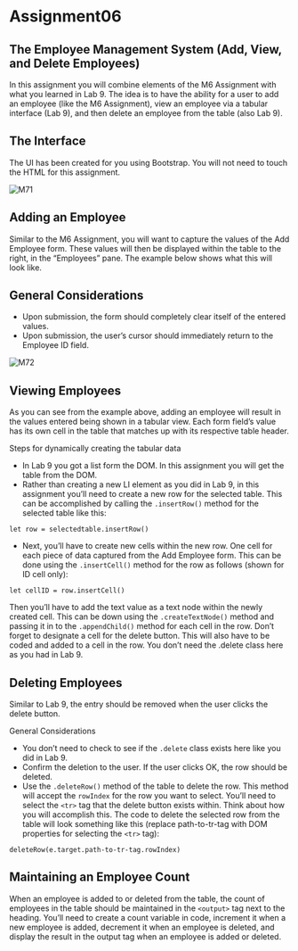 # Assignment06

## The Employee Management System (Add, View, and Delete Employees)

In this assignment you will combine elements of the M6 Assignment with what you learned in Lab 9. The idea is to have the ability for a user to add an employee (like the M6 Assignment), view an employee via a tabular interface (Lab 9), and then delete an employee from the table (also Lab 9).

## The Interface

The UI has been created for you using Bootstrap. You will not need to touch the HTML for this assignment.

![M71](assets/M7screenshot1.JPG,'M71')

## Adding an Employee

Similar to the M6 Assignment, you will want to capture the values of the Add Employee form. These values will then be displayed within the table to the right, in the “Employees” pane. The example below shows what this will look like.

## General Considerations

- Upon submission, the form should completely clear itself of the entered values.
- Upon submission, the user’s cursor should immediately return to the Employee ID field.

![M72](assets/M7screenshot2.JPG,'M72')

## Viewing Employees

As you can see from the example above, adding an employee will result in the values entered being shown in a tabular view. Each form field’s value has its own cell in the table that matches up with its respective table header.

Steps for dynamically creating the tabular data

- In Lab 9 you got a list form the DOM. In this assignment you will get the table from the DOM.
- Rather than creating a new LI element as you did in Lab 9, in this assignment you’ll need to create a new row for the selected table. This can be accomplished by calling the `.insertRow()` method for the selected table like this:

`let row = selectedtable.insertRow()`

- Next, you’ll have to create new cells within the new row. One cell for each piece of data captured from the Add Employee form. This can be done using the `.insertCell()` method for the row as follows (shown for ID cell only):

`let cellID = row.insertCell()`

Then you’ll have to add the text value as a text node within the newly created cell. This can be down using the `.createTextNode()` method and passing it in to the `.appendChild()` method for each cell in the row.
Don’t forget to designate a cell for the delete button. This will also have to be coded and added to a cell in the row. You don’t need the .delete class here as you had in Lab 9.

## Deleting Employees

Similar to Lab 9, the entry should be removed when the user clicks the delete button.

General Considerations

- You don’t need to check to see if the `.delete` class exists here like you did in Lab 9.
- Confirm the deletion to the user. If the user clicks OK, the row should be deleted.
- Use the `.deleteRow()` method of the table to delete the row. This method will accept the `rowIndex` for the row you want to select. You’ll need to select the `<tr>` tag that the delete button exists within. Think about how you will accomplish this. The code to delete the selected row from the table will look something like this (replace path-to-tr-tag with DOM properties for selecting the `<tr>` tag):

`deleteRow(e.target.path-to-tr-tag.rowIndex)`

## Maintaining an Employee Count

When an employee is added to or deleted from the table, the count of employees in the table should be maintained in the `<output>` tag next to the heading. You’ll need to create a count variable in code, increment it when a new employee is added, decrement it when an employee is deleted, and display the result in the output tag when an employee is added or deleted.
